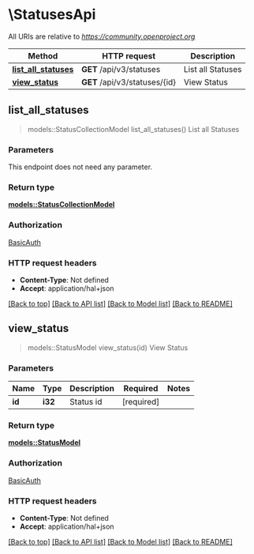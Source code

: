 # \StatusesApi

All URIs are relative to *https://community.openproject.org*

Method | HTTP request | Description
------------- | ------------- | -------------
[**list_all_statuses**](StatusesApi.md#list_all_statuses) | **GET** /api/v3/statuses | List all Statuses
[**view_status**](StatusesApi.md#view_status) | **GET** /api/v3/statuses/{id} | View Status



## list_all_statuses

> models::StatusCollectionModel list_all_statuses()
List all Statuses



### Parameters

This endpoint does not need any parameter.

### Return type

[**models::StatusCollectionModel**](StatusCollectionModel.md)

### Authorization

[BasicAuth](../README.md#BasicAuth)

### HTTP request headers

- **Content-Type**: Not defined
- **Accept**: application/hal+json

[[Back to top]](#) [[Back to API list]](../README.md#documentation-for-api-endpoints) [[Back to Model list]](../README.md#documentation-for-models) [[Back to README]](../README.md)


## view_status

> models::StatusModel view_status(id)
View Status



### Parameters


Name | Type | Description  | Required | Notes
------------- | ------------- | ------------- | ------------- | -------------
**id** | **i32** | Status id | [required] |

### Return type

[**models::StatusModel**](StatusModel.md)

### Authorization

[BasicAuth](../README.md#BasicAuth)

### HTTP request headers

- **Content-Type**: Not defined
- **Accept**: application/hal+json

[[Back to top]](#) [[Back to API list]](../README.md#documentation-for-api-endpoints) [[Back to Model list]](../README.md#documentation-for-models) [[Back to README]](../README.md)

